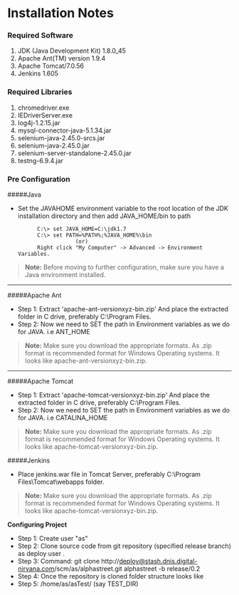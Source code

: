 # Installation Notes 

### Required Software
1. JDK (Java Development Kit) 1.8.0_45
1. Apache Ant(TM) version 1.9.4
1. Apache Tomcat/7.0.56
1. Jenkins 1.605

### Required Libraries
1. chromedriver.exe
1. IEDriverServer.exe
1. log4j-1.2.15.jar
1. mysql-connector-java-5.1.34.jar
1. selenium-java-2.45.0-srcs.jar
1. selenium-java-2.45.0.jar
1. selenium-server-standalone-2.45.0.jar
1. testng-6.9.4.jar

### Pre Configuration

#####Java

- Set the JAVAHOME environment variable to the root location of the JDK installation directory and then add JAVA_HOME/bin to path
	
			C:\> set JAVA_HOME=C:\jdk1.7
			C:\> set PATH=%PATH%;%JAVA_HOME%\bin
						(or)
			Right click "My Computer" -> Advanced -> Environment Variables.
			
> **Note:** Before moving to further configuration, make sure you have a Java environment installed.
						
----------

#####Apache Ant

   - Step 1: Extract 'apache-ant-versionxyz-bin.zip' And place the extracted folder in C drive, preferably C:\Program Files.
   - Step 2: Now we need to SET the path in Environment variables as we do for JAVA. i.e ANT_HOME

> **Note:**  Make sure you download the appropriate formats. As .zip format is recommended format for Windows Operating systems. 
		     It looks like apache-ant-versionxyz-bin.zip.
		    
----------

#####Apache Tomcat

   - Step 1: Extract 'apache-tomcat-versionxyz-bin.zip' And place the extracted folder in C drive, preferably C:\Program Files.
   - Step 2: Now we need to SET the path in Environment variables as we do for JAVA. i.e CATALINA_HOME 

> **Note:**  Make sure you download the appropriate formats. As .zip format is recommended format for Windows Operating systems. 
		     It looks like apache-tomcat-versionxyz-bin.zip.
	 	
#####Jenkins

   - Place jenkins.war file in Tomcat Server, preferably C:\Program Files\Tomcat\webapps folder.
   
> **Note:**  Make sure you download the appropriate formats. As .zip format is recommended format for Windows Operating systems. 
		     It looks like apache-tomcat-versionxyz-bin.zip.

**Configuring Project**

   - Step 1: Create user "as"
   - Step 2: Clone source code from git repository (specified release branch) as deploy user .
   - Step 3: Command: git clone http://deploy@stash.dnis.digital-nirvana.com/scm/as/alphastreet.git alphastreet -b release/0.2
   - Step 4: Once the repository is cloned folder structure looks like
   - Step 5: /home/as/asTest/ (say TEST_DIR)

   




